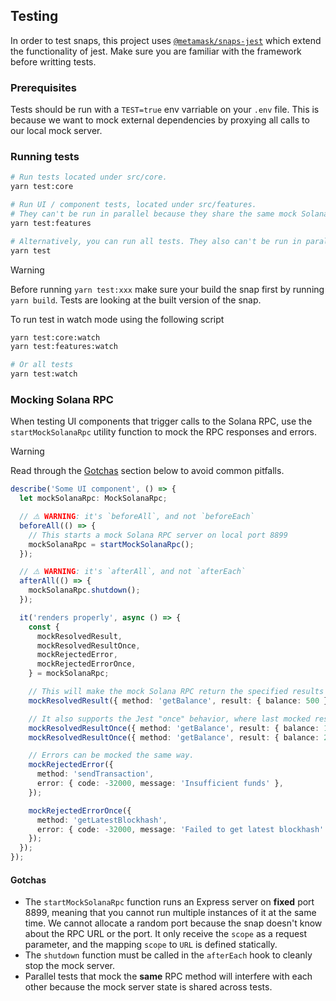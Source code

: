## Testing

In order to test snaps, this project uses [`@metamask/snaps-jest`](https://github.com/MetaMask/snaps/tree/main/packages/snaps-jest) which extend the functionality of jest.
Make sure you are familiar with the framework before writting tests.

### Prerequisites

Tests should be run with a `TEST=true` env varriable on your `.env` file.
This is because we want to mock external dependencies by proxying all calls to our local mock server.

### Running tests

```bash
# Run tests located under src/core.
yarn test:core

# Run UI / component tests, located under src/features.
# They can't be run in parallel because they share the same mock Solana RPC server, and conflicting mock implementations would lead to flaky tests.
yarn test:features

# Alternatively, you can run all tests. They also can't be run in parallel because of the reasons mentioned above.
yarn test
```

> [!WARNING]  
> Before running `yarn test:xxx` make sure your build the snap first by running `yarn build`. Tests are looking at the built version of the snap.

To run test in watch mode using the following script

```bash
yarn test:core:watch
yarn test:features:watch

# Or all tests
yarn test:watch
```

### Mocking Solana RPC

When testing UI components that trigger calls to the Solana RPC, use the `startMockSolanaRpc` utility function to mock the RPC responses and errors.

> [!WARNING]  
> Read through the [Gotchas](#gotchas) section below to avoid common pitfalls.

```ts
describe('Some UI component', () => {
  let mockSolanaRpc: MockSolanaRpc;

  // ⚠️ WARNING: it's `beforeAll`, and not `beforeEach`
  beforeAll(() => {
    // This starts a mock Solana RPC server on local port 8899
    mockSolanaRpc = startMockSolanaRpc();
  });

  // ⚠️ WARNING: it's `afterAll`, and not `afterEach`
  afterAll(() => {
    mockSolanaRpc.shutdown();
  });

  it('renders properly', async () => {
    const {
      mockResolvedResult,
      mockResolvedResultOnce,
      mockRejectedError,
      mockRejectedErrorOnce,
    } = mockSolanaRpc;

    // This will make the mock Solana RPC return the specified results for subsequent calls with the `getBalance` method.
    mockResolvedResult({ method: 'getBalance', result: { balance: 500 } });

    // It also supports the Jest "once" behavior, where last mocked response will be the first one used (LIFO).
    mockResolvedResultOnce({ method: 'getBalance', result: { balance: 1000 } });
    mockResolvedResultOnce({ method: 'getBalance', result: { balance: 2000 } });

    // Errors can be mocked the same way.
    mockRejectedError({
      method: 'sendTransaction',
      error: { code: -32000, message: 'Insufficient funds' },
    });

    mockRejectedErrorOnce({
      method: 'getLatestBlockhash',
      error: { code: -32000, message: 'Failed to get latest blockhash' },
    });
  });
});
```

#### Gotchas

- The `startMockSolanaRpc` function runs an Express server on **fixed** port 8899, meaning that you cannot run multiple instances of it at the same time. We cannot allocate a random port because the snap doesn't know about the RPC URL or the port. It only receive the `scope` as a request parameter, and the mapping `scope` to `URL` is defined statically.
- The `shutdown` function must be called in the `afterEach` hook to cleanly stop the mock server.
- Parallel tests that mock the **same** RPC method will interfere with each other because the mock server state is shared across tests.
